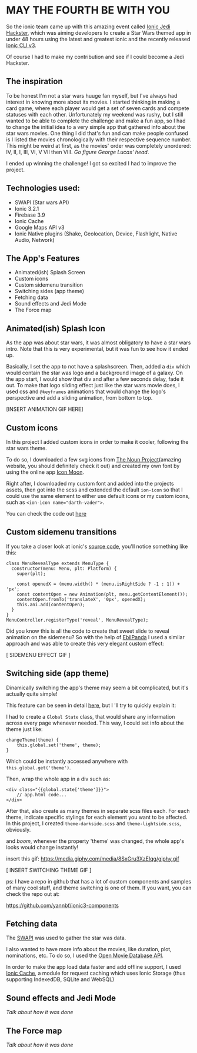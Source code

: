 # MAY THE FOURTH BE WITH YOU

So the ionic team came up with this amazing event called [Ionic Jedi Hackster](http://blog.ionic.io/become-an-ionic-jedi-hackster/), which was aiming developers to create a Star Wars themed app in under 48 hours using the latest and greatest ionic and the recently released [Ionic CLI v3](http://blog.ionic.io/announcing-ionic-cli-v3/).

Of course I had to make my contribution and see if I could become a Jedi Hackster.

## The inspiration

To be honest I'm not a star wars huuge fan myself, but I've always had interest in knowing more about its movies. I started thinking in making a card game, where each player would get a set of seven cards and compete statuses with each other. Unfortunately my weekend was rushy, but I still wanted to be able to complete the challenge and make a fun app, so I had to change the initial idea to a very simple app that gathered info about the star wars movies. One thing I did that's fun and can make people confused is I listed the movies chronologically with their respective sequence number. This might be weird at first, as the movies' order was completely unordered: IV, II, I, III, VI, V VII then VIII.
_Go figure George Lucas' head_.

I ended up winning the challenge! I got so excited I had to improve the project.

## Technologies used:

- SWAPI (Star wars API)
- Ionic 3.2.1
- Firebase 3.9
- Ionic Cache
- Google Maps API v3
- Ionic Native plugins (Shake, Geolocation, Device, Flashlight, Native Audio, Network)

## The App's Features

- Animated(ish) Splash Screen
- Custom icons
- Custom sidemenu transition
- Switching sides (app theme)
- Fetching data
- Sound effects and Jedi Mode
- The Force map

## Animated(ish) Splash Icon

As the app was about star wars, it was almost obligatory to have a star wars intro. Note that this is very experimental, but it was fun to see how it ended up.

Basically, I set the app to not have a splashscreen. Then, added a `div` which would contain the star was logo and a background image of a galaxy. On the app start, I would show that div and after a few seconds delay, fade it out. To make that logo sliding effect just like the star wars movie does, I used css and `@keyframes` animations that would change the logo's perspective and add a sliding animation, from bottom to top.

[INSERT ANIMATION GIF HERE]

## Custom icons

In this project I added custom icons in order to make it cooler, following the star wars theme.

To do so, I downloaded a few svg icons from [The Noun Project](https://thenounproject.com/)(amazing website, you should definitely check it out) and created my own font by using the online app [Icon Moon](https://icomoon.io/app/).

Right after, I downloaded my custom font and added into the projects assets, then got into the scss and extended the default `ion-icon` so that I could use the same element to either use default icons or my custom icons, such as `<ion-icon name="darth-vader">`.

You can check the code out [here](https://github.com/yannbf/may-the-4th/blob/master/src/theme/variables.scss#L76)

## Custom sidemenu transitions

If you take a closer look at ionic's [source code](https://github.com/driftyco/ionic/blob/53113366e239a48d83bb70789ed64d0637f150e5/src/components/menu/menu-types.ts), you'll notice something like this:

```
class MenuRevealType extends MenuType {
  constructor(menu: Menu, plt: Platform) {
    super(plt);

    const openedX = (menu.width() * (menu.isRightSide ? -1 : 1)) + 'px';
    const contentOpen = new Animation(plt, menu.getContentElement());
    contentOpen.fromTo('translateX', '0px', openedX);
    this.ani.add(contentOpen);
  }
}
MenuController.registerType('reveal', MenuRevealType);
```

Did you know this is all the code to create that sweet slide to reveal animation on the sidemenu? So with the help of [EbilPanda](https://github.com/EbilPanda) I used a similar approach and was able to create this very elegant custom effect:

[ SIDEMENU EFFECT GIF ]

## Switching side (app theme)

Dinamically switching the app's theme may seem a bit complicated, but it's actually quite simple!

This feature can be seen in detail [here](https://github.com/yannbf/ionic3-components/tree/master/src/pages/theming), but I 'll try to quickly explain it:

I had to create a `Global State` class, that would share any information across every page whenever needed. This way, I could set info about the theme just like:
```
changeTheme(theme) {
    this.global.set('theme', theme);
}
```

Which could be instantly accessed anywhere with `this.global.get('theme')`.


Then, wrap the whole app in a div such as:
```
<div class="{{global.state['theme']}}">
    // app.html code...
</div>
```

After that, also create as many themes in separate scss files each. For each theme, indicate specific stylings for each element you want to be affected. In this project, I created `theme-darkside.scss` and `theme-lightside.scss`, obviously.

and _boom_, whenever the property 'theme' was changed, the whole app's looks would change instantly!

insert this gif:
https://media.giphy.com/media/8SxGru3XzElqg/giphy.gif

[ INSERT SWITCHING THEME GIF ]

ps: I have a repo in github that has a lot of custom components and samples of many cool stuff, and theme switching is one of them. If you want, you can check the repo out at:

https://github.com/yannbf/ionic3-components

## Fetching data

The [SWAPI](https://swapi.co/) was used to gather the star was data.

I also wanted to have more info about the movies, like duration, plot, nominations, etc. To do so, I used the [Open Movie Database API](http://www.omdbapi.com/).

In order to make the app load data faster and add offline support, I used [Ionic Cache](https://github.com/Nodonisko/ionic-cache), a module for request caching which uses Ionic Storage (thus supporting IndexedDB, SQLite and WebSQL)

## Sound effects and Jedi Mode
_Talk about how it was done_

## The Force map
_Talk about how it was done_
